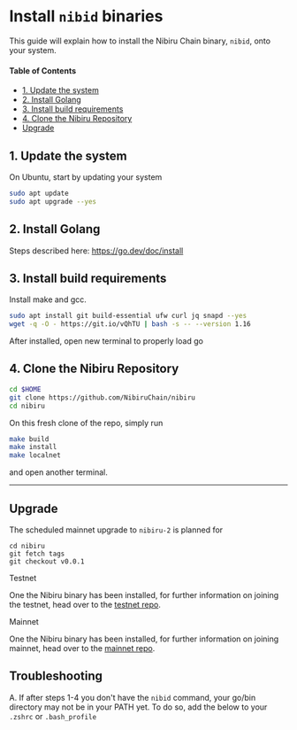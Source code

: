 # Install `nibid` binaries          <!-- omit in toc -->

This guide will explain how to install the Nibiru Chain binary, `nibid`, onto your system.

#### Table of Contents
- [1. Update the system](#1-update-the-system)
- [2. Install Golang](#2-install-golang)
- [3. Install build requirements](#3-install-build-requirements)
- [4. Clone the Nibiru Repository](#4-clone-the-nibiru-repository)
- [Upgrade](#upgrade)


## 1. Update the system

On Ubuntu, start by updating your system

```bash
sudo apt update
sudo apt upgrade --yes
```

## 2. Install Golang 

Steps described here: https://go.dev/doc/install

## 3. Install build requirements

Install make and gcc.

```bash
sudo apt install git build-essential ufw curl jq snapd --yes
wget -q -O - https://git.io/vQhTU | bash -s -- --version 1.16
```

After installed, open new terminal to properly load go


## 4. Clone the Nibiru Repository

```sh
cd $HOME
git clone https://github.com/NibiruChain/nibiru
cd nibiru
```

On this fresh clone of the repo, simply run 
```sh
make build 
make install
make localnet
```
and open another terminal.  

---

## Upgrade

The scheduled mainnet upgrade to `nibiru-2` is planned for 

```
cd nibiru
git fetch tags
git checkout v0.0.1
```


 Testnet

One the Nibiru binary has been installed, for further information on joining the testnet, head over to the [testnet repo](https://github.com/NibiruChain/Networks/tree/main/Testnet).

 Mainnet

One the Nibiru binary has been installed, for further information on joining mainnet, head over to the [mainnet repo](https://github.com/NibiruChain/Networks/tree/main/Mainnet).

## Troubleshooting

A. If after steps 1-4 you don't have the `nibid` command, your go/bin directory may not be in your PATH yet. To do so, add the below to your `.zshrc` or `.bash_profile`

